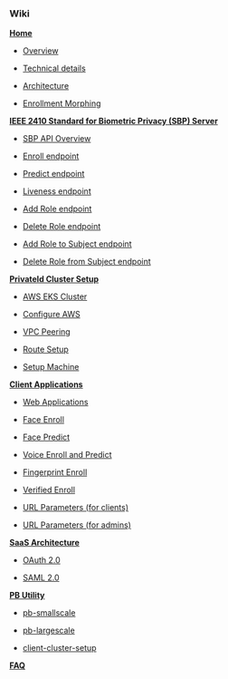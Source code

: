 ### Wiki

[**Home**](https://github.com/OpenInference/PrivateIdentity/wiki)

* [Overview](https://github.com/OpenInference/PrivateIdentity/wiki#overview)

* [Technical details](https://github.com/OpenInference/PrivateIdentity/wiki#technical-details)

* [Architecture](https://github.com/OpenInference/PrivateIdentity/wiki#basic-architecture)

* [Enrollment Morphing](https://github.com/OpenInference/PrivateIdentity/wiki#enrollment-morphing)

[**IEEE 2410 Standard for Biometric Privacy (SBP) Server**](https://github.com/OpenInference/PrivateIdentity/wiki/ieee-2410-standard-for-biometric-privacy-(SBP)-server)

* [SBP API Overview](https://github.com/OpenInference/PrivateIdentity/wiki/ieee-2410-standard-for-biometric-privacy-(SBP)-server#sbp-api-overview)

* [Enroll endpoint](https://github.com/OpenInference/PrivateIdentity/wiki/ieee-2410-standard-for-biometric-privacy-(SBP)-server#API-Enroll-Overview)

* [Predict endpoint](https://github.com/OpenInference/PrivateIdentity/wiki/ieee-2410-standard-for-biometric-privacy-(SBP)-server#predict-overview)

* [Liveness endpoint](https://github.com/OpenInference/PrivateIdentity/wiki/ieee-2410-standard-for-biometric-privacy-(SBP)-server#liveness-overview)

* [Add Role endpoint](https://github.com/OpenInference/PrivateIdentity/wiki/ieee-2410-standard-for-biometric-privacy-(SBP)-server#add-role-overview)

* [Delete Role endpoint](https://github.com/OpenInference/PrivateIdentity/wiki/ieee-2410-standard-for-biometric-privacy-(SBP)-server#delete-role-overview)

* [Add Role to Subject endpoint](https://github.com/OpenInference/PrivateIdentity/wiki/ieee-2410-standard-for-biometric-privacy-(SBP)-server#add-role-to-subject)

* [Delete Role from Subject endpoint](https://github.com/OpenInference/PrivateIdentity/wiki/ieee-2410-standard-for-biometric-privacy-(SBP)-server#delete-role-from-subject)

[**PrivateId Cluster Setup**](https://github.com/OpenInference/PrivateIdentity/wiki/cluster-setup)

* [AWS EKS Cluster](https://github.com/OpenInference/PrivateIdentity/wiki/cluster-setup#AWS-EKS-CLUSTER)

* [Configure AWS](https://github.com/OpenInference/PrivateIdentity/wiki/cluster-setup#configure-aws)

* [VPC Peering](https://github.com/OpenInference/PrivateIdentity/wiki/VPC-peering)

* [Route Setup](https://github.com/OpenInference/PrivateIdentity/wiki/Route-Setup)

* [Setup Machine](https://github.com/OpenInference/PrivateIdentity/wiki/Setup-Machine)

[**Client Applications**](https://github.com/OpenInference/PrivateIdentity/wiki/Client-Applications)

* [Web Applications](https://github.com/OpenInference/PrivateIdentity/wiki/Client-Applications#Web-applications)

* [Face Enroll](https://github.com/OpenInference/PrivateIdentity/wiki/Client-Applications#Face-enroll)

* [Face Predict](https://github.com/OpenInference/PrivateIdentity/wiki/Client-Applications#Face-predict)

* [Voice Enroll and Predict](https://github.com/OpenInference/PrivateIdentity/wiki/Client-Applications#Voice-enroll-and-predict)

* [Fingerprint Enroll](https://github.com/OpenInference/PrivateIdentity/wiki/Client-Applications#Fingerprint-enroll)

* [Verified Enroll](https://github.com/OpenInference/PrivateIdentity/wiki/Verified-Enroll)

* [URL Parameters (for clients)](https://github.com/OpenInference/PrivateIdentity/wiki/Client-URL-Parameters)

* [URL Parameters (for admins)](https://github.com/OpenInference/PrivateIdentity/wiki/Admit-URL-Parameters)

[**SaaS Architecture**](https://github.com/OpenInference/PrivateIdentity/wiki/SaaS-Architecture)

* [OAuth 2.0](https://github.com/OpenInference/PrivateIdentity/wiki/OATH)

* [SAML 2.0](https://github.com/OpenInference/PrivateIdentity/wiki/SAML)

[**PB Utility**](https://github.com/OpenInference/PrivateIdentity/wiki/pb-utils)

* [pb-smallscale](https://github.com/OpenInference/PrivateIdentity/wiki/pb-utils#small-Scale)

* [pb-largescale](https://github.com/OpenInference/PrivateIdentity/wiki/pb-utils#large-Scale)
 
* [client-cluster-setup](https://github.com/OpenInference/PrivateIdentity/wiki/Client-Cluster-setup)


[**FAQ**](https://github.com/OpenInference/PrivateIdentity/wiki/FAQ)